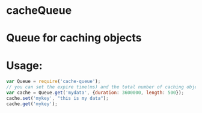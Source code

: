 cacheQueue
==========

# Queue for caching objects

# Usage:
```javascript
var Queue = require('cache-queue');
// you can set the expire time(ms) and the total number of caching objects 
var cache = Queue.get('mydata', {duration: 3600000, length: 500});
cache.set('mykey', "this is my data");
cache.get('mykey');

```
